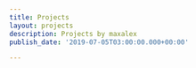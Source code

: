 ```yaml
---
title: Projects
layout: projects
description: Projects by maxalex
publish_date: '2019-07-05T03:00:00.000+00:00'

---
```

